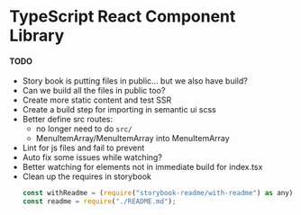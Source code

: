 # TypeScript React Component Library

#### TODO
* Story book is putting files in public... but we also have build?
* Can we build all the files in public too?
* Create more static content and test SSR
* Create a build step for importing in semantic ui scss 
* Better define src routes:
    * no longer need to do `src/`
    * MenuItemArray/MenuItemArray into MenuItemArray
* Lint for js files and fail to prevent
* Auto fix some issues while watching?
* Better watching for elements not in immediate build for index.tsx
* Clean up the requires in storybook
    ```js
    const withReadme = (require("storybook-readme/with-readme") as any).default;
    const readme = require("./README.md");
    ```
